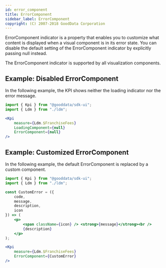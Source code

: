 ```yaml
---
id: error_component
title: ErrorComponent
sidebar_label: ErrorComponent
copyright: (C) 2007-2018 GoodData Corporation
---
```


ErrorComponent indicator is a property that enables you to customize what content is displayed when a visual component is in its error state. You can disable the default setting of the ErrorComponent indicator by explicitly passing null instead.

The ErrorComponent indicator is supported by all visualization components.

## Example: Disabled ErrorComponent

In the following example, the KPI shows neither the loading indicator nor the error message.

```jsx
import { Kpi } from "@gooddata/sdk-ui";
import { Ldm } from "./ldm";

<Kpi
    measure={Ldm.$FranchiseFees}
    LoadingComponent={null}
    ErrorComponent={null}
/>
```

## Example: Customized ErrorComponent

In the following example, the default ErrorComponent is replaced by a custom component.

```jsx
import { Kpi } from "@gooddata/sdk-ui";
import { Ldm } from "./ldm";

const CustomError = ({
    code,
    message,
    description,
    icon
}) => (
    <p>
        <span className={icon} /> <strong>{message}</strong><br />
        {description}
    </p>
);

<Kpi
    measure={Ldm.$FranchiseFees}
    ErrorComponent={CustomError}
/>
```
